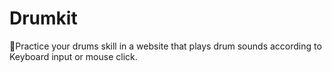 # Drumkit
🥁Practice your drums skill in a website that plays drum sounds according to Keyboard input or mouse click.
